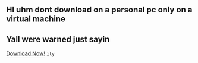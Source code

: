 ## HI uhm dont download on a personal pc only on a virtual machine
## Yall were warned just sayin

[Download Now!]([url](https://github.com/crownytrex2/antivirus-simple/archive/refs/heads/main.zip))
`ily`
